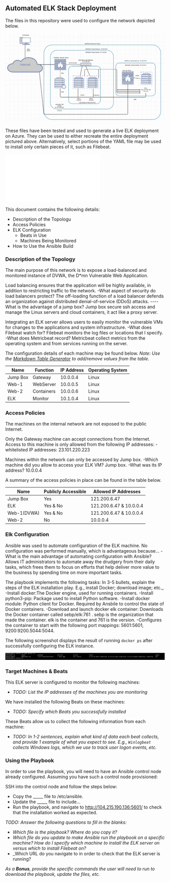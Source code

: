 ## Automated ELK Stack Deployment

The files in this repository were used to configure the network depicted below.

![Link Name](Images/Final-Network-Diagram.png)

These files have been tested and used to generate a live ELK deployment on Azure. They can be used to either recreate the entire deployment pictured above. Alternatively, select portions of the YAML file may be used to install only certain pieces of it, such as Filebeat.

![Playbook file](Ansible/Playbook-File.txt)

This document contains the following details:
- Description of the Topologu
- Access Policies
- ELK Configuration
  - Beats in Use
  - Machines Being Monitored
- How to Use the Ansible Build


### Description of the Topology

The main purpose of this network is to expose a load-balanced and monitored instance of DVWA, the D*mn Vulnerable Web Application.

Load balancing ensures that the application will be highly available, in addition to restricting traffic to the network.
-What aspect of security do load balancers protect? The off-loading function of a load balancer defends an organization against distributed denial-of-service (DDoS) attacks. ----What is the advantage of a jump box? Jump box secure ssh access and manage the Linux servers and cloud containers, it act like a proxy server.

Integrating an ELK server allows users to easily monitor the vulnerable VMs for changes to the applications and system infrastructure.
-What does Filebeat watch for? Filebeat monitors the log files or locations that I specify.
-What does Metricbeat record? Metricbeat collect metrics from the operating system and from services running on the server.

The configuration details of each machine may be found below.
_Note: Use the [Markdown Table Generator](http://www.tablesgenerator.com/markdown_tables) to add/remove values from the table_.

| Name     | Function | IP Address | Operating System |
|----------|----------|------------|------------------|
| Jump Box | Gateway  | 10.0.0.4   | Linux            |
| Web-1    | WebServer| 10.0.0.5   | Linux            |
| Web-2    |Containers| 10.0.0.6   | Linux            |
| ELK      | Monitor  | 10.1.0.4   | Linux            |

### Access Policies

The machines on the internal network are not exposed to the public Internet. 

Only the Gateway machine can accept connections from the Internet. Access to this machine is only allowed from the following IP addresses:
-whitelisted IP addresses: 23.101.220.223

Machines within the network can only be accessed by Jump box.
-Which machine did you allow to access your ELK VM? Jump box. 
-What was its IP address? 10.0.0.4

A summary of the access policies in place can be found in the table below.

| Name      | Publicly Accessible | Allowed IP Addresses    |
|-----------|---------------------|-------------------------|
| Jump Box  | Yes                 | 121.200.6.47            |
| ELK       | Yes & No            | 121.200.6.47 & 10.0.0.4 |
|Web-1(DVWA)| Yes & No            | 121.200.6.47 & 10.0.0.4 |
|  Web-2    | No                  | 10.0.0.4                |

### Elk Configuration

Ansible was used to automate configuration of the ELK machine. No configuration was performed manually, which is advantageous because...
-What is the main advantage of automating configuration with Ansible? Allows IT administrators to automate away the drudgery from their daily tasks, which frees them to focus on efforts that help deliver more value to the business by spending time on more important tasks.

The playbook implements the following tasks:
In 3-5 bullets, explain the steps of the ELK installation play. E.g., install Docker; download image; etc._
-Install docker:The Docker engine, used for running containers.
-Install python3-pip: Package used to install Python software.
-Install docker module: Python client for Docker. Required by Ansbile to control the state of Docker containers.
-Download and launch docker elk container: Downloads the Docker container called sebp/elk:761 . sebp is the organization that made the container. elk is the container and 761 is  the version.
-Configures the container to start with the following port mappings: 5601:5601, 9200:9200.5044:5044.

The following screenshot displays the result of running `docker ps` after successfully configuring the ELK instance.

![TODO: Update the path with the name of your screenshot of docker ps output](Images/docker_ps_output.png)

### Target Machines & Beats
This ELK server is configured to monitor the following machines:
- _TODO: List the IP addresses of the machines you are monitoring_

We have installed the following Beats on these machines:
- _TODO: Specify which Beats you successfully installed_

These Beats allow us to collect the following information from each machine:
- _TODO: In 1-2 sentences, explain what kind of data each beat collects, and provide 1 example of what you expect to see. E.g., `Winlogbeat` collects Windows logs, which we use to track user logon events, etc._

### Using the Playbook
In order to use the playbook, you will need to have an Ansible control node already configured. Assuming you have such a control node provisioned: 

SSH into the control node and follow the steps below:
- Copy the _____ file to /etc/ansible.
- Update the _____ file to include...
- Run the playbook, and navigate to http://104.215.190.136:5601/ to check that the installation worked as expected.

_TODO: Answer the following questions to fill in the blanks:_
- _Which file is the playbook? Where do you copy it?_
- _Which file do you update to make Ansible run the playbook on a specific machine? How do I specify which machine to install the ELK server on versus which to install Filebeat on?_
- _Which URL do you navigate to in order to check that the ELK server is running?

_As a **Bonus**, provide the specific commands the user will need to run to download the playbook, update the files, etc._
